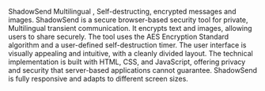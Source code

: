 ShadowSend
Multilingual , Self-destructing, encrypted messages and images.
ShadowSend is a secure browser-based security tool for private, Multilingual transient communication. It encrypts text and images, allowing users to share securely. The tool uses the AES Encryption Standard algorithm and a user-defined self-destruction timer. The user interface is visually appealing and intuitive, with a cleanly divided layout. The technical implementation is built with HTML, CSS, and JavaScript, offering privacy and security that server-based applications cannot guarantee. ShadowSend is fully responsive and adapts to different screen sizes.
